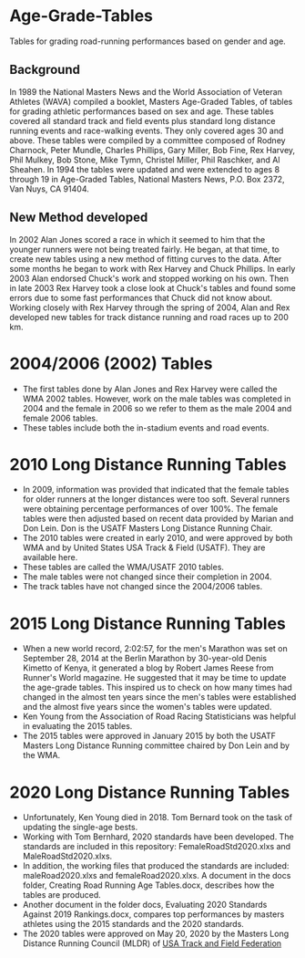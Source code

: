# Age-Grade-Tables
Tables for grading road-running performances based on gender and age. 

## Background
In 1989 the National Masters News and the World Association of Veteran Athletes (WAVA) compiled a booklet, Masters Age-Graded Tables, of tables for grading athletic performances based on sex and age. These tables covered all standard track and field events plus standard long distance running events and race-walking events. They only covered ages 30 and above. These tables were compiled by a committee composed of Rodney Charnock, Peter Mundle, Charles Phillips, Gary Miller, Bob Fine, Rex Harvey, Phil Mulkey, Bob Stone, Mike Tymn, Christel Miller, Phil Raschker, and Al Sheahen.
In 1994 the tables were updated and were extended to ages 8 through 19 in Age-Graded Tables, National Masters News, P.O. Box 2372, Van Nuys, CA 91404.
## New Method developed
In 2002 Alan Jones scored a race in which it seemed to him that the younger runners were not being treated fairly. He began, at that time, to create new tables using a new method of fitting curves to the data. After some months he began to work with Rex Harvey and Chuck Phillips. In early 2003 Alan endorsed Chuck's work and stopped working on his own. Then in late 2003 Rex Harvey took a close look at Chuck's tables and found some errors due to some fast performances that Chuck did not know about.
Working closely with Rex Harvey through the spring of 2004, Alan and Rex developed new tables for track distance running and road races up to 200 km. 

# 2004/2006 (2002) Tables
* The first tables done by Alan Jones and Rex Harvey were called the WMA 2002 tables. However, work on the male tables was completed in 2004 and the female in 2006 so we refer to them as the male 2004 and female 2006 tables.
* These tables include both the in-stadium events and road events.
# 2010 Long Distance Running Tables
* In 2009, information was provided that indicated that the female tables for older runners at the longer distances were too soft. Several runners were obtaining percentage performances of over 100%. The female tables were then adjusted based on recent data provided by Marian and Don Lein. Don is the USATF Masters Long Distance Running Chair.
* The 2010 tables were created in early 2010, and were approved by both WMA and by United States USA Track & Field (USATF). They are available here. 
* These tables are called the WMA/USATF 2010 tables.
* The male tables were not changed since their completion in 2004.
* The track tables have not changed since the 2004/2006 tables.
# 2015 Long Distance Running Tables
* When a new world record, 2:02:57, for the men's Marathon was set on September 28, 2014 at the Berlin Marathon by 30-year-old Denis Kimetto of Kenya, it generated a blog by Robert James Reese from Runner's World magazine. He suggested that it may be time to update the age-grade tables. This inspired us to check on how many times had changed in the almost ten years since the men's tables were established and the almost five years since the women's tables were updated.
* Ken Young from the Association of Road Racing Statisticians was helpful in evaluating the 2015 tables.
* The 2015 tables were approved in January 2015 by both the USATF Masters Long Distance Running committee chaired by Don Lein and by the WMA.
# 2020 Long Distance Running Tables
* Unfortunately, Ken Young died in 2018. Tom Bernard took on the task of updating the single-age bests.
* Working with Tom Bernhard, 2020 standards have been developed. The standards are included in this repository: FemaleRoadStd2020.xlxs and MaleRoadStd2020.xlxs.
* In addition, the working files that produced the standards are included: maleRoad2020.xlxs and femaleRoad2020.xlxs. A document in the docs folder, Creating Road Running Age Tables.docx, describes how the tables are produced. 
* Another document in the folder docs, Evaluating 2020 Standards Against 2019 Rankings.docx, compares top performances by masters athletes using the 2015 standards and the 2020 standards.
* The 2020 tables were approved on May 20, 2020 by the Masters Long Distance Running Council (MLDR) of [USA Track and Field Federation](http://usatf.org)
